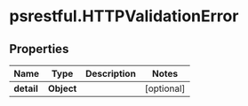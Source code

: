 # psrestful.HTTPValidationError

## Properties
Name | Type | Description | Notes
------------ | ------------- | ------------- | -------------
**detail** | **Object** |  | [optional] 
